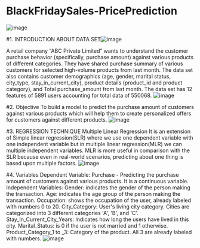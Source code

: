 # BlackFridaySales-PricePrediction

![image](https://user-images.githubusercontent.com/83939313/118355541-23784480-b58e-11eb-958d-5d7b1b6e55c6.png)


#1. INTRODUCTION ABOUT DATA SET![image](https://user-images.githubusercontent.com/83939313/118355525-0e9bb100-b58e-11eb-8d74-cbe7fd5c27cb.png)

A retail company “ABC Private Limited” wants to understand the customer purchase behavior (specifically, purchase amount) against various products of different categories. They have shared purchase summary of various customers for selected high-volume products from last month.
The data set also contains customer demographics (age, gender, marital status, city_type, stay_in_current_city), product details (product_id and product category), and Total purchase_amount from last month.
The data set has 12 features of 5891 users accounting for total data of 550068. 
![image](https://user-images.githubusercontent.com/83939313/118355518-06437600-b58e-11eb-9331-a6b263d91121.png)

#2. Objective
To build a model to predict the purchase amount of customers against various products which will help them to create personalized offers for customers against different products.
![image](https://user-images.githubusercontent.com/83939313/118355559-33902400-b58e-11eb-8f27-9d51843f42a4.png)

#3. REGRESSION TECHNIQUE
   Multiple Linear Regression
It is an extension of Simple linear regression(SLR) where we use one dependent variable with one independent variable but in multiple linear regression(MLR) we can multiple independent variables. 
MLR is more useful in comparison with the SLR because even in real-world scenarios, predicting about one thing is based upon multiple factors.
![image](https://user-images.githubusercontent.com/83939313/118355572-49054e00-b58e-11eb-97cb-1d877e4597ee.png)

#4. Variables
   Dependent Variable:
Purchase - Predicting the purchase amount of customers against various products. It is a continuous variable. 
   Independent Variables:
Gender: indicates the gender of the person making the transaction.
Age: indicates the age group of the person making the transaction.
Occupation: shows the occupation of the user, already labeled with numbers 0 to 20.
City_Category: User's living city category. Cities are categorized into 3 different categories 'A', 'B', and 'C'.
Stay_In_Current_City_Years: Indicates how long the users have lived in this city.
Marital_Status: is 0 if the user is not married and 1 otherwise.
Product_Category_1 to _3: Category of the product. All 3 are already labeled with numbers.
![image](https://user-images.githubusercontent.com/83939313/118355583-54587980-b58e-11eb-8d8d-71971ab4edd2.png)



